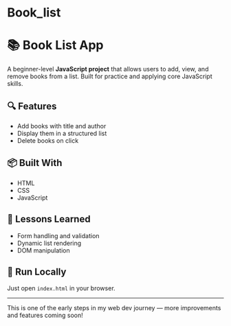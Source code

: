 # Book_list
# 📚 Book List App

A beginner-level **JavaScript project** that allows users to add, view, and remove books from a list. Built for practice and applying core JavaScript skills.

## 🔍 Features
- Add books with title and author
- Display them in a structured list
- Delete books on click

## 📦 Built With
- HTML
- CSS
- JavaScript

## 📝 Lessons Learned
- Form handling and validation
- Dynamic list rendering
- DOM manipulation

## 🚀 Run Locally
Just open `index.html` in your browser.

---

This is one of the early steps in my web dev journey — more improvements and features coming soon!
